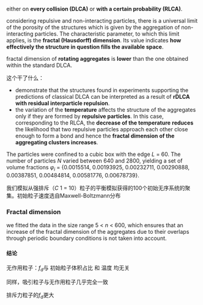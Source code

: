 either on **every collision (DLCA)** or **with a certain probability (RLCA)**. 

considering repulsive and non-interacting particles, there is a  universal limit of the porosity of the structures which is given by the  aggregation of non-interacting particles. The characteristic parameter, to which this limit applies, is the  **fractal (Hausdorff) dimension**. Its value indicates **how effectively the  structure in question fills the available space**.

fractal dimension of **rotating aggregates** is **lower** than the one obtained within the standard DLCA. 

这个干了什么： 

- demonstrate that the structures found in experiments supporting the predictions of classical DLCA can be interpreted as a result of **rDLCA with residual interparticle repulsion**. 
- the variation of the **temperature** affects the structure of the aggregates only if they are formed by **repulsive particles**. In this case, corresponding to the RLCA, the **decrease of the temperature** **reduces** the likelihood that two repulsive particles approach each other close enough to form a bond and hence the **fractal dimension of the  aggregating clusters increases**.

The particles were confined to a cubic box with the edge *L* = 60. The number of particles *N* varied between 640 and 2800, yielding a set of volume fractions $φ_i$ = {0.0015514, 0.00193925, 0.00232711, 0.00290888, 0.00387851, 0.00484814, 0.00581776, 0.00678739}.

我们模拟从强排斥（*C* 1 = 10）粒子的平衡模拟获得的100个初始无序系统的聚集。初始粒子速度选自Maxwell-Boltzmann分布

### Fractal dimension

we fitted the data in the size range 5 < *n* < 600, which  ensures that an increase of the fractal dimension of the aggregates due  to their overlaps through periodic boundary conditions is not taken into account.

#### 结论

无作用粒子：$f_d$与 初始粒子体积占比 和 温度 均无关

同样，吸引粒子与无作用粒子几乎完全一致

排斥力粒子的$f_d$更大